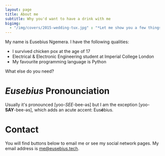 ```yaml
---
layout: page
title: About me
subtitle: Why you'd want to have a drink with me
bigimg:
  - "/img/covers/2015-wedding-tux.jpg" : "*Let me show you a few things*"
---
```


My name is Eusebius Ngemera. I have the following qualities:

- I survived chicken pox at the age of 17
- Electrical & Electronic Engineering student at Imperial College London
- My favourite programming language is Python

What else do you need?


# *Eusebius* Pronounciation

Usually it's pronounced [yoo-*SEE*-bee-əs] but I am the exception [yoo-**SAY**-bee-əs], which adds an acute accent: Eus**é**bius.


# Contact

You will find buttons below to email me or see my social network pages. My email address is [me@eusebius.tech](mailto:me@eusebius.tech).